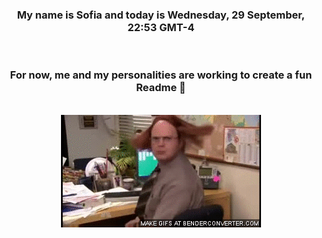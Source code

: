 


<div align="center">
<h3 >My name is Sofia and today is Wednesday, 29 September, 22:53 GMT-4</h3><br>
<h3 >For now, me and my personalities are working to create a fun Readme 👋
</h3><br>
<img src='img/dwight.gif' alt='working...'/>
</div>
